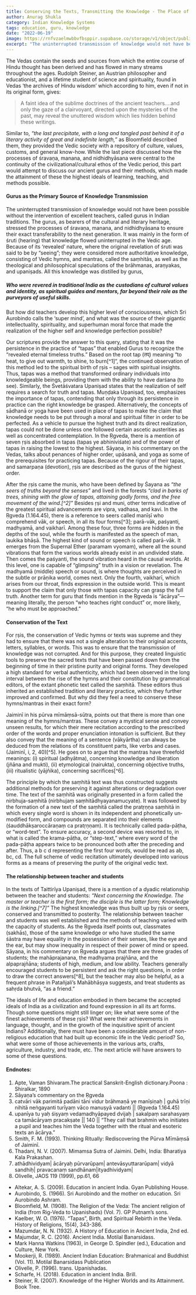 ```yaml
---
title: Conserving the Texts, Transmitting the Knowledge - The Place of Gurus in Ancient Indian Education
author: Anurag Shukla
category: Indian Knowledge Systems
tags: education, guru, knowledge
date: "2022-06-19"
image: https://rnfvzaelmwbbvfbsppir.supabase.co/storage/v1/object/public/brhatwebsite/05dhiti/22.webp
excerpt: "The uninterrupted transmission of knowledge would not have been possible without the intervention of excellent teachers, called gurus in Indian traditions."
---
```


The Vedas contain the seeds and sources from which the entire course of Hindu thought has been derived and has flowed in many streams throughout the ages. Rudolph Steiner, an Austrian philosopher and educationist, and a lifetime student of science and spirituality, found in Vedas ‘the archives of Hindu wisdom’ which according to him, even if not in its original form, gives:

> A faint idea of the sublime doctrines of the ancient teachers….and only the gaze of a clairvoyant, directed upon the mysteries of the past, may reveal the unuttered wisdom which lies hidden behind these writings.

Similar to, *“the last precipitate, with a long and tangled past behind it of a literary activity of great and indefinite length,”* as Bloomfield described them, they provided the Vedic society with a repository of culture, values, customs, and general know-how. While the last piece discussed how the processes of śravaṇa, manana, and nidhidhyāsana were central to the continuity of the civilizational/cultural ethos of the Vedic period, this part would attempt to discuss our ancient gurus and their methods, which made the attainment of these the highest ideals of learning, teaching, and methods possible.

#### Gurus as the Primary Source of Knowledge Transmission
The uninterrupted transmission of knowledge would not have been possible without the intervention of excellent teachers, called gurus in Indian traditions. The gurus, as bearers of the cultural and literary heritage, stressed the processes of śravaṇa, manana, and nidhidhyāsana to ensure their exact transferability to the next generation. It was mainly in the form of śruti (hearing) that knowledge flowed uninterrupted in the Vedic age. Because of its ‘revealed’ nature, where the original revelation of śruti was said to be by “seeing”; they were considered more authoritative knowledge, consisting of Vedic hymns, and mantras, called the saṃhitās, as well as the theological and philosophical speculations of the brāhmanas, araṇyakas, and upaniṣads. All this knowledge was distilled by gurus,

##### Who were revered in traditional India as the custodians of cultural values and identity, as spiritual guides and mentors, far beyond their role as the purveyors of useful skills.

But how did teachers develop this higher level of consciousness, which Sri Aurobindo calls the ‘super mind’, and what was the source of their gigantic intellectuality, spirituality, and superhuman moral force that made the realization of the higher self and knowledge perfection possible?

Our scriptures provide the answer to this query, stating that it was the persistence in the practice of “tapas” that enabled Gurus to recognize the “revealed eternal timeless truths.” Based on the root tap (तप्) meaning “to heat, to give out warmth, to shine, to burn[^1]“, the continued observation of this method led to the spiritual birth of ṛṣis – sages with spiritual insights. Thus, tapas was a method that transformed ordinary individuals into knowledgeable beings, providing them with the ability to have darśana (to see). Similarly, the Śvetāśvatara Upaniṣad states that the realization of self requires a search for truth and tapas. Muṇḍaka Upaniṣad, too, emphasizes the importance of tapas, contending that only through its persistence in practice can the right knowledge be grasped. Alternatively, the concepts of sādhanā or yoga have been used in place of tapas to make the claim that knowledge needs to be put through a moral and spiritual filter in order to be perfected. As a vehicle to pursue the highest truth and its direct realization, tapas could not be done unless one followed certain ascetic austerities as well as concentrated contemplation. In the Ṛgveda, there is a mention of seven ṛṣis absorbed in tapas (tapas ye abhiniviśate) and of the power of tapas in raising the lowest to the highest. Sāyaṇa, in his commentary on the Vedas, talks about penances of higher order, upāsanā, and yoga as some of the prerequisites for practicing tapas. Because of the rigour of their tapas, and samarpaṇa (devotion), ṛṣis are described as the gurus of the highest order.

After the ṛṣis came the munis, who have been defined by Śayana as *“the seers of truths beyond the senses”* and lived in the forests *“clad in barks of trees, shining with the glow of tapas, attaining godly forms, and the free movement of the wind.[^2]”* Besides ṛṣi and muni, other terms indicative of the greatest spiritual advancements are vipra, vadhasa, and kavi. In the Ṛgveda (1.164.45), there is a reference to seers called manīṣī who comprehend vāk, or speech, in all its four forms[^3]; parā-vāk, paśyanti, madhyamā, and vaikharī. Among these four, three forms are hidden in the depths of the soul, while the fourth is manifested as the speech of man, laukika bhāṣā. The highest kind of sound or speech is called parā-vāk. It emerges from the Supernal Ether (paramam vyomam), where all the sound vibrations that form the various worlds already exist in an undivided state. Then comes the paśyanti, the sound vibration heard in the causal worlds. At this level, one is capable of “glimpsing” truth in a vision or revelation. The madhyamā (middle) speech or sound, is where thoughts are perceived in the subtle or prāṇika world, comes next. Only the fourth, vaikharī, which arises from our throat, finds expression in the outside world. This is meant to support the claim that only those with tapas capacity can grasp the full truth. Another term for guru that finds mention in the Ṛgveda is “ācārya”—meaning literally, the person “who teaches right conduct” or, more likely, “he who must be approached.”

#### Conservation of the Text
For ṛṣis, the conservation of Vedic hymns or texts was supreme and they had to ensure that there was not a single alteration to their original accents, letters, syllables, or words. This was to ensure that the transmission of knowledge was not corrupted. And for this purpose, they created linguistic tools to preserve the sacred texts that have been passed down from the beginning of time in their pristine purity and original forms. They developed a high standard for verbal authenticity, which had been observed in the long interval between the rise of the hymns and their constitution by grammatical editors, of the extant phonetic text called the saṃhitā. These editors thus inherited an established tradition and literary practice, which they further improved and confirmed. But why did they feel a need to conserve these hymns/mantras in their exact form?

Jaiminī in his pūrva mīmāṃsā-sūtra, points out that there is more than one meaning of the hymns/mantras. These convey a mystical sense and convey unseen results, for which their mere recitation according to the prescribed order of the words and proper enunciation intonation is sufficient. But they also convey that the meaning of a sentence (vākyārtha) can always be deduced from the relations of its constituent parts, like verbs and cases. (Jaiminī, i, 2, 40)[^5]. He goes on to argue that the mantras have threefold meanings: (i) spiritual (adhyātma), concerning knowledge and liberation (jñāna and mukti), (ii) etymological (nairukta), concerning objective truths, (iii) ritualistic (yājñika), concerning sacrifices[^6].

The principle by which the saṃhitā text was thus constructed suggests additional methods for preserving it against alterations or degradation over time. The text of the saṃhitā was originally presented in a form called the nirbhuja-saṃhitā (nirbhujaṃ saṃhitādhyayanamucyate). It was followed by the formation of a new text of the saṃhitā called the pratṛṇṇa saṃhitā in which every single word is shown in its independent and phonetically un­modified form, and compounds are separated into their elements (śauddhākṣaroccāraṇaṃ ca pratṛṇṇam). It is technically called pada-pāṭha, or “word-text”. To ensure accuracy, a second device was resorted to, in what is called the krama-pāṭha, or “step-text,” where every word of the pada-pāṭha appears twice to be pronounced both after the preceding and after. Thus, a b c d representing the first four words, would be read as ab, bc, cd. The full scheme of vedic recitation ultimately developed into various forms as a means of preserving the purity of the original vedic text.

#### The relationship between teacher and students
In the texts of Taittirīya Upaniṣad, there is a mention of a dyadic relationship between the teacher and students: *“Next concerning the Knowledge. The master or teacher is the first form; the disciple is the latter form; Knowledge is the linking.[^7]”* The highest knowledge was thus built up by ṛṣis or seers, conserved and transmitted to posterity. The relationship between teacher and students was well established and the methods of teaching varied with the capacity of students. As the Ṛgveda itself points out, classmates (sakhās), those of the same knowledge or who have studied the same śāstra may have equality in the possession of their senses, like the eye and the ear, but may show inequality in respect of their power of mind or speed. Sāyaṇa, in his commentary on Ṛgveda argues that there are three grades of students; the mahāprajanana, the madhyama prajñāna, and the alpaprajñāna; students of high, medium, and low ability. Teachers generally encouraged students to be persistent and ask the right questions, in order to draw the correct answers[^8], but the teacher may also be helpful, as a frequent phrase in Patañjali’s Mahābhāṣya suggests, and treat students as sahṛda bhutvā, “as a friend.”

The ideals of life and education embodied in them became the accepted ideals of India as a civilization and found expression in all its art forms. Though some questions might still linger on; like what were some of the finest achievements of these ṛṣis? What were their achievements in language, thought, and in the growth of the inquisitive spirit of ancient Indians? Additionally, there must have been a considerable amount of non-religious education that had built up economic life in the Vedic period? So, what were some of those achievements in the various arts, crafts, agriculture, industry, and trade, etc. The next article will have answers to some of these questions.

#### Endnotes:
1. Apte, Vaman Shivaram.The practical Sanskrit-English dictionary.Poona : Shiralkar, 1890
2. Sāyaṇa’s commentary on the Ṛgveda
3. catvāri vāk parimitā padāni tāni vidur brāhmaṇā ye manīṣiṇaḥ | guhā trīṇi nihitā neṅgayanti turīyaṃ vāco manuṣyā vadanti || (Ṛgveda 1.164.45)
4. upanīya tu yaḥ śiṣyaṃ vedamadhyāpayed dvijaḥ | sakalpaṃ sarahasyaṃ ca tamācāryaṃ pracakṣate || 140 || “They call that brahmin who initiates a pupil and teaches him the Veda together with the ritual and esoteric texts an ācārya.”
5. Smith, F. M. (1993). Thinking Ritually: Rediscovering the Pūrva Mīmāṃsā of Jaiminī.
6. Thadani, N. V. (2007). Mimamsa Sutra of Jaimini. Delhi, India: Bharatiya Kala Prakashan.
7. athādhividyam| ācāryaḥ pūrvarūpam| antevāsyuttararūpam‌| vidyā sandhiḥ| pravacanaṃ sandhānam‌|ityadhividyam‌|
8. Olivelle, JAOS 119 (1999), pp.61, 66
- Altekar, A. S. (2009). Education in ancient India. Gyan Publishing House.
- Aurobindo, S. (1966). Sri Aurobindo and the mother on education. Sri Aurobindo Ashram.
- Bloomfield, M. (1908). The Religion of the Veda: The ancient religion of India (from Rig-Veda to Upanishads) (Vol. 7). GP Putnam’s sons.
- Kaelber, W. O. (1976). “Tapas”, Birth, and Spiritual Rebirth in the Veda. History of Religions, 15(4), 343-386.
- Mazumdar, N. N. (1932). A History of Education in Ancient India, 2nd ed.
- Majumdar, R. C. (2016). Ancient India. Motilal Banarsidass.
- Mark Hanna Watkins (1963), in George D. Spindler (ed.), Education and Culture, New York.
- Mookerji, R. (1989). Ancient Indian Education: Brahmanical and Buddhist (Vol. 11). Motilal Banarsidass Publication
- Olivelle, P. (1996). trans. Upanishadas.
- Scharfe, H. (2018). Education in ancient India. Brill.
- Steiner, R. (2007). Knowledge of the Higher Worlds and its Attainment. Book Tree.